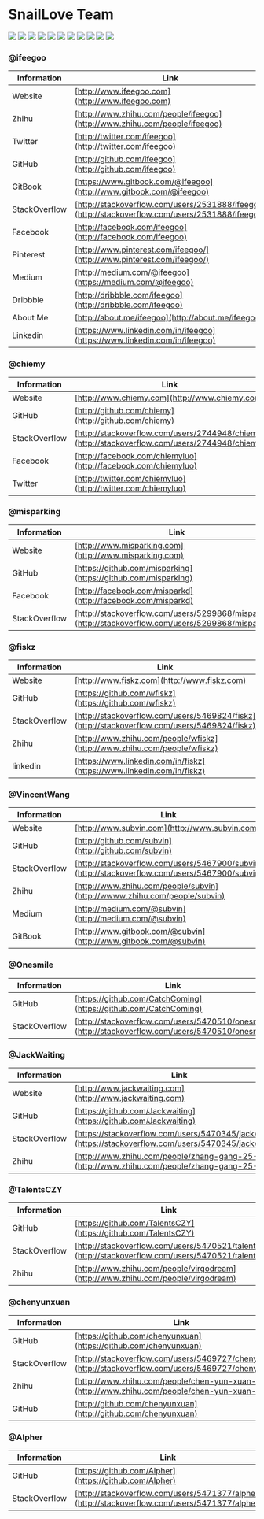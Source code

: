 # SnailLove Team

![](https://raw.githubusercontent.com/SnailLove/snaillove-team/master/resources/logo/github.png)  ![](https://raw.githubusercontent.com/SnailLove/snaillove-team/master/resources/logo/stackoverflow.png)  ![](https://raw.githubusercontent.com/SnailLove/snaillove-team/master/resources/logo/gitbook.png)  ![](https://raw.githubusercontent.com/SnailLove/snaillove-team/master/resources/logo/facebook.png)  ![](https://raw.githubusercontent.com/SnailLove/snaillove-team/master/resources/logo/twitter.png)  ![](https://raw.githubusercontent.com/SnailLove/snaillove-team/master/resources/logo/dribbble.png)  ![](https://raw.githubusercontent.com/SnailLove/snaillove-team/master/resources/logo/pinterest.png)  ![](https://raw.githubusercontent.com/SnailLove/snaillove-team/master/resources/logo/medium.png)  ![](https://raw.githubusercontent.com/SnailLove/snaillove-team/master/resources/logo/zhihu.png)  ![](https://raw.githubusercontent.com/SnailLove/snaillove-team/master/resources/logo/aboutme.png)  ![](https://raw.githubusercontent.com/SnailLove/snaillove-team/master/resources/logo/linkedin.png)

### @ifeegoo

| Information         | Link
| ------------------- | -----------
| Website             | [http://www.ifeegoo.com](http://www.ifeegoo.com)
| Zhihu               | [http://www.zhihu.com/people/ifeegoo](http://www.zhihu.com/people/ifeegoo)
| Twitter             | [http://twitter.com/ifeegoo](http://twitter.com/ifeegoo)
| GitHub              | [http://github.com/ifeegoo](http://github.com/ifeegoo)
|GitBook              | [https://www.gitbook.com/@ifeegoo](http://www.gitbook.com/@ifeegoo)
| StackOverflow       | [http://stackoverflow.com/users/2531888/ifeegoo](http://stackoverflow.com/users/2531888/ifeegoo)
| Facebook            | [http://facebook.com/ifeegoo](http://facebook.com/ifeegoo)
| Pinterest           | [http://www.pinterest.com/ifeegoo/](http://www.pinterest.com/ifeegoo/)
| Medium              | [http://medium.com/@ifeegoo](https://medium.com/@ifeegoo)
|Dribbble             | [http://dribbble.com/ifeegoo](http://dribbble.com/ifeegoo)
| About Me            | [http://about.me/ifeegoo](http://about.me/ifeegoo)
|Linkedin             |[https://www.linkedin.com/in/ifeegoo](https://www.linkedin.com/in/ifeegoo)

### @chiemy
<link rel="stylesheet" href="https://maxcdn.bootstrapcdn.com/font-awesome/4.4.0/css/font-awesome.min.css">
<i class="fa fa-github fa-2x"></i>

| Information         | Link
| ------------------- | -----------
| Website             | [http://www.chiemy.com](http://www.chiemy.com)
| GitHub              | [http://github.com/chiemy](http://github.com/chiemy)
| StackOverflow       | [http://stackoverflow.com/users/2744948/chiemy](http://stackoverflow.com/users/2744948/chiemy)
| Facebook            | [http://facebook.com/chiemyluo](http://facebook.com/chiemyluo)
| Twitter             | [http://twitter.com/chiemyluo](http://twitter.com/chiemyluo)

### @misparking

| Information       | Link
| ------------------| -----------
| Website           | [http://www.misparking.com](http://www.misparking.com)
| GitHub            | [https://github.com/misparking](https://github.com/misparking)
| Facebook          | [http://facebook.com/misparkd](http://facebook.com/misparkd)
| StackOverflow     | [http://stackoverflow.com/users/5299868/misparking](http://stackoverflow.com/users/5299868/misparking)



### @fiskz

| Information         | Link
| ------------------- | -----------
| Website             | [http://www.fiskz.com](http://www.fiskz.com)
| GitHub              | [https://github.com/wfiskz](https://github.com/wfiskz)
| StackOverflow       | [http://stackoverflow.com/users/5469824/fiskz](http://stackoverflow.com/users/5469824/fiskz)
| Zhihu               | [http://www.zhihu.com/people/wfiskz](http://www.zhihu.com/people/wfiskz)
| linkedin            | [https://www.linkedin.com/in/fiskz](https://www.linkedin.com/in/fiskz)


### @VincentWang

| Information         | Link
| ------------------- | -----------
| Website             | [http://www.subvin.com](http://www.subvin.com)
| GitHub              | [http://github.com/subvin](http://github.com/subvin)
| StackOverflow       | [http://stackoverflow.com/users/5467900/subvin](http://stackoverflow.com/users/5467900/subvin)
| Zhihu               | [http://www.zhihu.com/people/subvin](http://wwww.zhihu.com/people/subvin)
| Medium              | [http://medium.com/@subvin](http://medium.com/@subvin)
| GitBook             | [http://www.gitbook.com/@subvin](http://www.gitbook.com/@subvin)

### @Onesmile

| Information         | Link
| ------------------- | -----------
| GitHub              | [https://github.com/CatchComing](https://github.com/CatchComing)
| StackOverflow       | [http://stackoverflow.com/users/5470510/onesmile](http://stackoverflow.com/users/5470510/onesmile)

### @JackWaiting

| Information         | Link
| ------------------- | -----------
| Website             | [http://www.jackwaiting.com](http://www.jackwaiting.com)
| GitHub              | [https://github.com/Jackwaiting](https://github.com/Jackwaiting)
| StackOverflow       | [https://stackoverflow.com/users/5470345/jackwaiting](https://stackoverflow.com/users/5470345/jackwaiting)
| Zhihu               | [http://www.zhihu.com/people/zhang-gang-25-35](http://www.zhihu.com/people/zhang-gang-25-35)

### @TalentsCZY

| Information         | Link
| ------------------- | -----------
| GitHub              | [https://github.com/TalentsCZY](https://github.com/TalentsCZY)
| StackOverflow       | [http://stackoverflow.com/users/5470521/talents](http://stackoverflow.com/users/5470521/talents)
| Zhihu               | [http://www.zhihu.com/people/virgodream](http://www.zhihu.com/people/virgodream)

### @chenyunxuan

| Information         | Link
| ------------------- | -----------
| GitHub              | [https://github.com/chenyunxuan](https://github.com/chenyunxuan)
| StackOverflow       | [http://stackoverflow.com/users/5469727/chenyunxuan](http://stackoverflow.com/users/5469727/chenyunxuan)
| Zhihu               | [http://www.zhihu.com/people/chen-yun-xuan-29](http://www.zhihu.com/people/chen-yun-xuan-29)
| GitHub              | [http://github.com/chenyunxuan](http://github.com/chenyunxuan)

### @Alpher

| Information         | Link
| ------------------- | -----------
| GitHub              | [https://github.com/Alpher](https://github.com/Alpher)
| StackOverflow       | [http://stackoverflow.com/users/5471377/alpher](http://stackoverflow.com/users/5471377/alpher)
